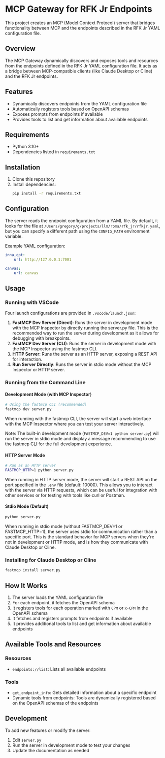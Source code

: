 # MCP Gateway for RFK Jr Endpoints

This project creates an MCP (Model Context Protocol) server that bridges functionality between MCP and the endpoints described in the RFK Jr YAML configuration file.

## Overview

The MCP Gateway dynamically discovers and exposes tools and resources from the endpoints defined in the RFK Jr YAML configuration file. It acts as a bridge between MCP-compatible clients (like Claude Desktop or Cline) and the RFK Jr endpoints.

## Features

- Dynamically discovers endpoints from the YAML configuration file
- Automatically registers tools based on OpenAPI schemas
- Exposes prompts from endpoints if available
- Provides tools to list and get information about available endpoints

## Requirements

- Python 3.10+
- Dependencies listed in `requirements.txt`

## Installation

1. Clone this repository
2. Install dependencies:
   ```bash
   pip install -r requirements.txt
   ```

## Configuration

The server reads the endpoint configuration from a YAML file. By default, it looks for the file at `/Users/gregory/g/projects/llm/roma/rfk_jr/rfkjr.yaml`, but you can specify a different path using the `CONFIG_PATH` environment variable.

Example YAML configuration:
```yaml
inna_cpt:
    url: http://127.0.0.1:7001

canvas:
    url: canvas
```

## Usage

### Running with VSCode

Four launch configurations are provided in `.vscode/launch.json`:

1. **FastMCP Dev Server (Direct)**: Runs the server in development mode with the MCP Inspector by directly running the server.py file. This is the recommended way to run the server during development as it allows for debugging with breakpoints.
2. **FastMCP Dev Server (CLI)**: Runs the server in development mode with the MCP Inspector using the fastmcp CLI.
3. **HTTP Server**: Runs the server as an HTTP server, exposing a REST API for interaction.
4. **Run Server Directly**: Runs the server in stdio mode without the MCP Inspector or HTTP server.

### Running from the Command Line

#### Development Mode (with MCP Inspector)

```bash
# Using the fastmcp CLI (recommended)
fastmcp dev server.py
```

When running with the fastmcp CLI, the server will start a web interface with the MCP Inspector where you can test your server interactively.

Note: The built-in development mode (`FASTMCP_DEV=1 python server.py`) will run the server in stdio mode and display a message recommending to use the fastmcp CLI for the full development experience.

#### HTTP Server Mode

```bash
# Run as an HTTP server
FASTMCP_HTTP=1 python server.py
```

When running in HTTP server mode, the server will start a REST API on the port specified in the `.env` file (default: 10000). This allows you to interact with the server via HTTP requests, which can be useful for integration with other services or for testing with tools like curl or Postman.

#### Stdio Mode (Default)

```bash
python server.py
```

When running in stdio mode (without FASTMCP_DEV=1 or FASTMCP_HTTP=1), the server uses stdio for communication rather than a specific port. This is the standard behavior for MCP servers when they're not in development or HTTP mode, and is how they communicate with Claude Desktop or Cline.

### Installing for Claude Desktop or Cline

```bash
fastmcp install server.py
```

## How It Works

1. The server loads the YAML configuration file
2. For each endpoint, it fetches the OpenAPI schema
3. It registers tools for each operation marked with `CPM` or `x-CPM` in the OpenAPI schema
4. It fetches and registers prompts from endpoints if available
5. It provides additional tools to list and get information about available endpoints

## Available Tools and Resources

### Resources

- `endpoints://list`: Lists all available endpoints

### Tools

- `get_endpoint_info`: Gets detailed information about a specific endpoint
- Dynamic tools from endpoints: Tools are dynamically registered based on the OpenAPI schemas of the endpoints

## Development

To add new features or modify the server:

1. Edit `server.py`
2. Run the server in development mode to test your changes
3. Update the documentation as needed
